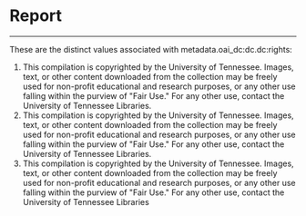 # Report
---
These are the distinct values associated with metadata.oai_dc:dc.dc:rights:

1. This compilation is copyrighted by the University of Tennessee. Images, text, or other content downloaded from the collection may be freely used for non-profit educational and research purposes, or any other use falling within the purview of "Fair Use." For any other use, contact the University of Tennessee Libraries.
2. This compilation is copyrighted by the University of Tennessee.  Images, text, or other content downloaded from the collection may be freely used for non-profit educational and research purposes, or any other use falling within the purview of "Fair Use."  For any other use, contact the University of Tennessee Libraries.
3. This compilation is copyrighted by the University of Tennessee.  Images, text, or other content downloaded from the collection may be freely used for non-profit educational and research purposes, or any other use falling within the purview of "Fair Use."  For any other use, contact the University of Tennessee Libraries

